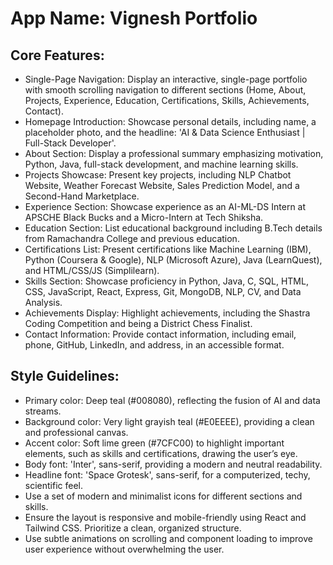 # **App Name**: Vignesh Portfolio

## Core Features:

- Single-Page Navigation: Display an interactive, single-page portfolio with smooth scrolling navigation to different sections (Home, About, Projects, Experience, Education, Certifications, Skills, Achievements, Contact).
- Homepage Introduction: Showcase personal details, including name, a placeholder photo, and the headline: 'AI & Data Science Enthusiast | Full-Stack Developer'.
- About Section: Display a professional summary emphasizing motivation, Python, Java, full-stack development, and machine learning skills.
- Projects Showcase: Present key projects, including NLP Chatbot Website, Weather Forecast Website, Sales Prediction Model, and a Second-Hand Marketplace.
- Experience Section: Showcase experience as an AI-ML-DS Intern at APSCHE Black Bucks and a Micro-Intern at Tech Shiksha.
- Education Section: List educational background including B.Tech details from Ramachandra College and previous education.
- Certifications List: Present certifications like Machine Learning (IBM), Python (Coursera & Google), NLP (Microsoft Azure), Java (LearnQuest), and HTML/CSS/JS (Simplilearn).
- Skills Section: Showcase proficiency in Python, Java, C, SQL, HTML, CSS, JavaScript, React, Express, Git, MongoDB, NLP, CV, and Data Analysis.
- Achievements Display: Highlight achievements, including the Shastra Coding Competition and being a District Chess Finalist.
- Contact Information: Provide contact information, including email, phone, GitHub, LinkedIn, and address, in an accessible format.

## Style Guidelines:

- Primary color: Deep teal (#008080), reflecting the fusion of AI and data streams.
- Background color: Very light grayish teal (#E0EEEE), providing a clean and professional canvas.
- Accent color: Soft lime green (#7CFC00) to highlight important elements, such as skills and certifications, drawing the user’s eye.
- Body font: 'Inter', sans-serif, providing a modern and neutral readability.
- Headline font: 'Space Grotesk', sans-serif, for a computerized, techy, scientific feel.
- Use a set of modern and minimalist icons for different sections and skills.
- Ensure the layout is responsive and mobile-friendly using React and Tailwind CSS. Prioritize a clean, organized structure.
- Use subtle animations on scrolling and component loading to improve user experience without overwhelming the user.